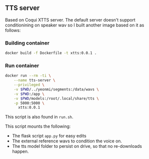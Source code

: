  ## TTS server

 Based on Coqui XTTS server. The default server doesn't support conditionining on speaker wav so I built another image based on it as follows:

### Building container
 ```bash
 docker build -f Dockerfile -t xtts:0.0.1 .
 ```

### Run container
```bash
docker run --rm -ti \
    --name tts-server \
    --privileged \
    -v $PWD/../yeonmi/segments:/data/wavs \
    -v $PWD:/app \
    -v $PWD/models:/root/.local/share/tts \
    -p 5000:5000 \
      xtts:0.0.1
```

This script is also found in `run.sh`.

This script mounts the following:
- The flask script `app.py` for easy edits
- The external reference wavs to condition the voice on.
- The tts model folder to persist on drive, so that no re-downloads happen.